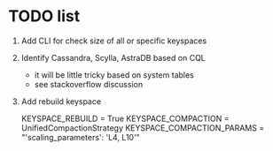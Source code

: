  # TODO list
 

1. Add CLI for check size of all or specific keyspaces

2. Identify Cassandra, Scylla, AstraDB based on CQL
   - it will be little tricky based on system tables
   - see stackoverflow discussion
   
3. Add rebuild keyspace
  
    KEYSPACE_REBUILD = True
    KEYSPACE_COMPACTION = UnifiedCompactionStrategy
    KEYSPACE_COMPACTION_PARAMS = "'scaling_parameters': 'L4, L10'"



